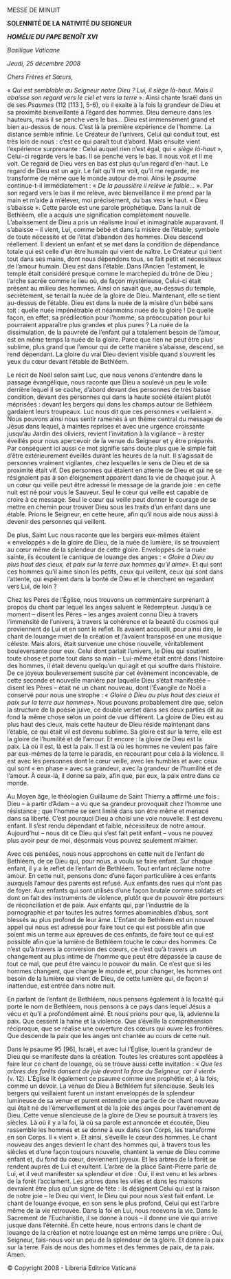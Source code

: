 MESSE DE MINUIT

**SOLENNITÉ DE LA NATIVITÉ DU SEIGNEUR**

***HOMÉLIE DU PAPE BENOÎT XVI***

*Basilique Vaticane*

*Jeudi, 25 décembre 2008*

*Chers Frères et Sœurs,*

« *Qui est semblable au Seigneur notre Dieu ? Lui, il siège là-haut. Mais il abaisse son regard vers le ciel et vers la terre* ». Ainsi chante Israël dans un de ses *Psaumes* (112 \[113 \], 5-6), où il exalte à la fois la grandeur de Dieu et sa proximité bienveillante à l’égard des hommes. Dieu demeure dans les hauteurs, mais il se penche vers le bas… Dieu est immensément grand et bien au-dessus de nous. C’est là la première expérience de l’homme. La distance semble infinie. Le Créateur de l’univers, Celui qui conduit tout, est très loin de nous : c’est ce qui paraît tout d’abord. Mais ensuite vient l’expérience surprenante : Celui auquel rien n’est égal, qui « *siège là-haut* », Celui-ci regarde vers le bas. Il se penche vers le bas. Il nous voit et Il me voit. Ce regard de Dieu vers en bas est plus qu’un regard d’en-haut. Le regard de Dieu est un agir. Le fait qu’Il me voit, qu’il me regarde, me transforme de même que le monde autour de moi. Ainsi le *psaume* continue-t-il immédiatement : « *De la poussière il relève le faible…* ». Par son regard vers le bas il me relève, avec bienveillance il me prend par la main et m’aide à m’élever, moi précisément, du bas vers le haut. « Dieu s’abaisse ». Cette parole est une parole prophétique. Dans la nuit de Bethléem, elle a acquis une signification complètement nouvelle. L’abaissement de Dieu a pris un réalisme inouï et inimaginable auparavant. Il s’abaisse – il vient, Lui, comme bébé et dans la misère de l’étable, symbole de toute nécessité et de l’état d’abandon des hommes. Dieu descend réellement. Il devient un enfant et se met dans la condition de dépendance totale qui est celle d’un être humain qui vient de naître. Le Créateur qui tient tout dans ses mains, dont nous dépendons tous, se fait petit et nécessiteux de l’amour humain. Dieu est dans l’étable. Dans l’Ancien Testament, le temple était considéré presque comme le marchepied du trône de Dieu ; l’arche sacrée comme le lieu où, de façon mystérieuse, Celui-ci était présent au milieu des hommes. Ainsi on savait que, au-dessus du temple, secrètement, se tenait la nuée de la gloire de Dieu. Maintenant, elle se tient au-dessus de l’étable. Dieu est dans la nuée de la misère d’un bébé sans toit : quelle nuée impénétrable et néanmoins nuée de la gloire ! De quelle façon, en effet, sa prédilection pour l’homme, sa préoccupation pour lui pourraient apparaître plus grandes et plus pures ? La nuée de la dissimulation, de la pauvreté de l’enfant qui a totalement besoin de l’amour, est en même temps la nuée de la gloire. Parce que rien ne peut être plus sublime, plus grand que l’amour qui de cette manière s’abaisse, descend, se rend dépendant. La gloire du vrai Dieu devient visible quand s’ouvrent les yeux du cœur devant l’étable de Bethléem.

Le récit de Noël selon saint Luc, que nous venons d’entendre dans le passage évangélique, nous raconte que Dieu a soulevé un peu le voile derrière lequel il se cache, d’abord devant des personnes de très basse condition, devant des personnes qui dans la haute société étaient plutôt méprisées : devant les bergers qui dans les champs autour de Bethléem gardaient leurs troupeaux. Luc nous dit que ces personnes « veillaient ». Nous pouvons ainsi nous sentir ramenés à un thème central du message de Jésus dans lequel, à maintes reprises et avec une urgence croissante jusqu’au Jardin des oliviers, revient l’invitation à la vigilance – à rester éveillés pour nous apercevoir de la venue du Seigneur et y être préparés. Par conséquent ici aussi ce mot signifie sans doute plus que le simple fait d’être extérieurement éveillés durant les heures de la nuit. Il s’agissait de personnes vraiment vigilantes, chez lesquelles le sens de Dieu et de sa proximité était vif. Des personnes qui étaient en attente de Dieu et qui ne se résignaient pas à son éloignement apparent dans la vie de chaque jour. À un cœur qui veille peut être adressé le message de la grande joie : en cette nuit est né pour vous le Sauveur. Seul le cœur qui veille est capable de croire à ce message. Seul le cœur qui veille peut donner le courage de se mettre en chemin pour trouver Dieu sous les traits d’un enfant dans une étable. Prions le Seigneur, en cette heure, afin qu’il nous aide nous aussi à devenir des personnes qui veillent.

De plus, Saint Luc nous raconte que les bergers eux-mêmes étaient « enveloppés » de la gloire de Dieu, de la nuée de lumière, ils se trouvaient au cœur même de la splendeur de cette gloire. Enveloppés de la nuée sainte, ils écoutent le cantique de louange des anges : « *Gloire à Dieu au plus haut des cieux, et paix sur la terre aux hommes qu’il aime*». Et qui sont ces hommes qu’il aime sinon les petits, ceux qui veillent, ceux qui sont dans l’attente, qui espèrent dans la bonté de Dieu et le cherchent en regardant vers Lui, de loin ?

Chez les Pères de l’Église, nous trouvons un commentaire surprenant à propos du chant par lequel les anges saluent le Rédempteur. Jusqu’à ce moment – disent les Pères – les anges avaient connu Dieu à travers l’immensité de l’univers, à travers la cohérence et la beauté du cosmos qui proviennent de Lui et en sont le reflet. Ils avaient accueilli, pour ainsi dire, le chant de louange muet de la création et l’avaient transposé en une musique céleste. Mais alors, était survenue une chose nouvelle, véritablement bouleversante pour eux. Celui dont parlait l’univers, le Dieu qui soutient toute chose et porte tout dans sa main – Lui-même était entré dans l’histoire des hommes, il était devenu quelqu’un qui agit et qui souffre dans l’histoire. De ce joyeux bouleversement suscité par cet évènement inconcevable, de cette seconde et nouvelle manière par laquelle Dieu s’était manifestée – disent les Pères – était né un chant nouveau, dont l’Évangile de Noël a conservé pour nous une strophe : « *Gloire à Dieu au plus haut des cieux et paix sur la terre aux hommes*». Nous pouvons probablement dire que, selon la structure de la poésie juive, ce double verset dans ses deux parties dit au fond la même chose selon un point de vue différent. La gloire de Dieu est au plus haut des cieux, mais cette hauteur de Dieu réside maintenant dans l’étable, ce qui était vil est devenu sublime. Sa gloire est sur la terre, elle est la gloire de l’humilité et de l’amour. Et encore : la gloire de Dieu est la paix. Là où il est, là est la paix. Il est là où les hommes ne veulent pas faire par eux-mêmes de la terre le paradis, en recourant pour cela à la violence. Il est avec les personnes dont le cœur veille, avec les humbles et avec ceux qui sont « en phase » avec sa grandeur, avec la grandeur de l’humilité et de l’amour. À ceux-là, il donne sa paix, afin que, par eux, la paix entre dans ce monde.

Au Moyen âge, le théologien Guillaume de Saint Thierry a affirmé une fois : Dieu – à partir d’Adam – a vu que sa grandeur provoquait chez l’homme une résistance ; que l’homme se sent limité dans son être même et menacé dans sa liberté. C’est pourquoi Dieu a choisi une voie nouvelle. Il est devenu enfant. Il s’est rendu dépendant et faible, nécessiteux de notre amour. Aujourd’hui – nous dit ce Dieu qui s’est fait petit enfant – vous ne pouvez plus avoir peur de moi, désormais vous pouvez seulement m’aimer.

Avec ces pensées, nous nous approchons en cette nuit de l’enfant de Bethléem, de ce Dieu qui, pour nous, a voulu se faire enfant. Sur chaque enfant, il y a le reflet de l’enfant de Bethléem. Tout enfant réclame notre amour. En cette nuit, pensons donc d’une façon particulière à ces enfants auxquels l’amour des parents est refusé. Aux enfants des rues qui n’ont pas de foyer. Aux enfants qui sont utilisés d’une façon brutale comme soldats et dont on fait des instruments de violence, plutôt que de pouvoir être porteurs de réconciliation et de paix. Aux enfants qui, par l’industrie de la pornographie et par toutes les autres formes abominables d’abus, sont blessés au plus profond de leur âme. L’Enfant de Bethléem est un nouvel appel qui nous est adressé pour faire tout ce qui est possible afin que soient mis un terme aux épreuves de ces enfants, de faire tout ce qui est possible afin que la lumière de Bethléem touche le cœur des hommes. Ce n’est qu’à travers la conversion des cœurs, ce n’est qu’à travers un changement au plus intime de l’homme que peut être dépassée la cause de tout ce mal, que peut être vaincu le pouvoir du malin. Ce n’est que si les hommes changent, que change le monde et, pour changer, les hommes ont besoin de la lumière qui vient de Dieu, de cette lumière qui, de façon si inattendue, est entrée dans notre nuit.

En parlant de l’enfant de Bethléem, nous pensons également à la localité qui porte le nom de Bethléem, nous pensons à ce pays dans lequel Jésus a vécu et qu’il a profondément aimé. Et nous prions pour que, là, advienne la paix. Que cessent la haine et la violence. Que s’éveille la compréhension réciproque, que se réalise une ouverture des cœurs qui ouvre les frontières. Que descende la paix que les anges ont chantée au cours de cette nuit.

Dans le psaume 95 \[96\], Israël, et avec lui l’Église, louent la grandeur de Dieu qui se manifeste dans la création. Toutes les créatures sont appelées à faire leur ce chant de louange, où se trouve aussi cette invitation : « *Que les arbres des forêts dansent de joie devant la face du Seigneur, car il vient*» (v. 12). L’Église lit également ce psaume comme une prophétie et, à la fois, comme un devoir. La venue de Dieu à Bethléem fut silencieuse. Seuls les bergers qui veillaient furent un instant enveloppés de la splendeur lumineuse de sa venue et purent entendre une partie de ce chant nouveau qui était né de l’émerveillement et de la joie des anges pour l’avènement de Dieu. Cette venue silencieuse de la gloire de Dieu se poursuit à travers les siècles. Là où il y a la foi, là où sa parole est annoncée et écoutée, Dieu rassemble les hommes et se donne à eux dans son Corps, les transforme en son Corps. Il « vient ». Et ainsi, s’éveille le cœur des hommes. Le chant nouveau des anges devient le chant des hommes qui, à travers tous les siècles et d’une façon toujours nouvelle, chantent la venue de Dieu comme enfant et, du fond du cœur, deviennent joyeux. Et les arbres de la forêt se rendent auprès de Lui et exultent. L’arbre de la place Saint-Pierre parle de Lui, et il veut manifester sa splendeur et dire : Oui, il est venu et les arbres de la forêt l’acclament. Les arbres dans les villes et dans les maisons devraient être plus qu’un signe de fête : ils désignent Celui qui est la raison de notre joie – le Dieu qui vient, le Dieu qui pour nous s’est fait enfant. Le chant de louange évoque, en son sens le plus profond, Celui qui est l’arbre même de la vie retrouvée. Dans la foi en Lui, nous recevons la vie. Dans le Sacrement de l’Eucharistie, il se donne à nous – il donne une vie qui arrive jusque dans l’éternité. En cette heure, nous entrons dans le chant de louange de la création et notre louange est en même temps une prière : Oui, Seigneur, fais-nous voir un peu de la splendeur de ta gloire. Et donne la paix sur la terre. Fais de nous des hommes et des femmes de paix, de ta paix. Amen.

© Copyright 2008 - Libreria Editrice Vaticana